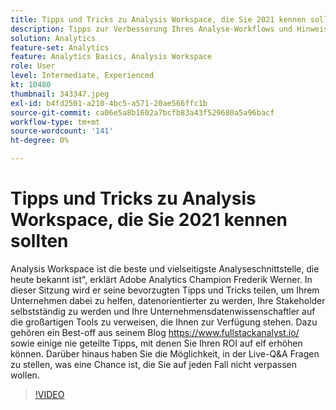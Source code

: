 ```yaml
---
title: Tipps und Tricks zu Analysis Workspace, die Sie 2021 kennen sollten
description: Tipps zur Verbesserung Ihres Analyse-Workflows und Hinweise zu den neuesten Innovationen in der Adobe Analytics
solution: Analytics
feature-set: Analytics
feature: Analytics Basics, Analysis Workspace
role: User
level: Intermediate, Experienced
kt: 10480
thumbnail: 343347.jpeg
exl-id: b4fd2501-a210-4bc5-a571-20ae566ffc1b
source-git-commit: ca06e5a8b1602a7bcfb83a43f529680a5a96bacf
workflow-type: tm+mt
source-wordcount: '141'
ht-degree: 0%

---
```


# Tipps und Tricks zu Analysis Workspace, die Sie 2021 kennen sollten

Analysis Workspace ist die beste und vielseitigste Analyseschnittstelle, die heute bekannt ist&quot;, erklärt Adobe Analytics Champion Frederik Werner. In dieser Sitzung wird er seine bevorzugten Tipps und Tricks teilen, um Ihrem Unternehmen dabei zu helfen, datenorientierter zu werden, Ihre Stakeholder selbstständig zu werden und Ihre Unternehmensdatenwissenschaftler auf die großartigen Tools zu verweisen, die Ihnen zur Verfügung stehen. Dazu gehören ein Best-off aus seinem Blog https://www.fullstackanalyst.io/ sowie einige nie geteilte Tipps, mit denen Sie Ihren ROI auf elf erhöhen können. Darüber hinaus haben Sie die Möglichkeit, in der Live-Q&amp;A Fragen zu stellen, was eine Chance ist, die Sie auf jeden Fall nicht verpassen wollen.

>[!VIDEO](https://video.tv.adobe.com/v/343347/?quality=12&learn=on)
